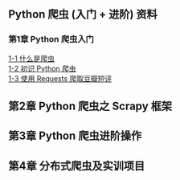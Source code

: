 ## Python 爬虫 (入门 + 进阶) 资料 
### 第1章 Python 爬虫入门
[1-1 什么是爬虫](reference/1-1什么是爬虫？.html)<br/>
[1-2 初识 Python 爬虫](reference/1-2初识Python爬虫.html)<br/>
[1-3 使用 Requests 爬取豆瓣短评](https://www.dcxueyuan.com/user/data/preview.html?id=1935&url=/common/download?urlPath=https://static.dcxueyuan.com/content/disk/train/other/66987ecc-6cfa-4ebb-8704-df0fcad1bd5e.html)


## 第2章 Python 爬虫之 Scrapy 框架
## 第3章 Python 爬虫进阶操作
## 第4章 分布式爬虫及实训项目
